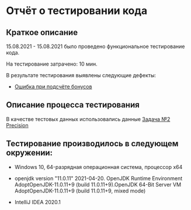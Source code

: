 # Отчёт о тестировании кода

## Краткое описание

15.08.2021 - 15.08.2021 было проведено функциональное тестирование кода.

На тестирование затрачено: 10 мин.

В результате тестирования выявлены следующие дефекты:

* [Ошибка при подсчёте бонусов](https://github.com/Aleksei82713/java-code/issues/1#issue-971205155)

## Описание процесса тестирования

В качестве тестовых данных использовались данные [Задача №2 Precision](https://github.com/netology-code/javaqa-homeworks/tree/master/programming)


## Тестирование производилось в следующем окружении:

* Windows 10, 64-разрядная операционная система, процессор x64

* openjdk version "11.0.11" 2021-04-20. OpenJDK Runtime Environment AdoptOpenJDK-11.0.11+9 (build 11.0.11+9).OpenJDK 64-Bit Server VM AdoptOpenJDK-11.0.11+9 (build 11.0.11+9, mixed mode)

* IntelliJ IDEA 2020.1